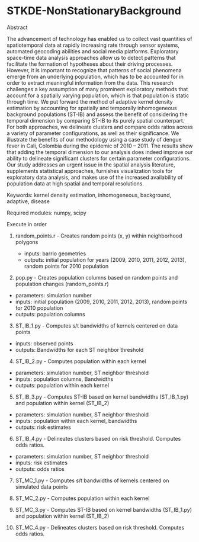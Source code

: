 # STKDE-NonStationaryBackground

Abstract

The advancement of technology has enabled us to collect vast quantities of spatiotemporal data at rapidly increasing rate through sensor systems, automated geocoding abilities and social media platforms. Exploratory space-time data analysis approaches allow us to detect patterns that facilitate the formation of hypotheses about their driving processes. However, it is important to recognize that patterns of social phenomena emerge from an underlying population, which has to be accounted for in order to extract meaningful information from the data. This research challenges a key assumption of many prominent exploratory methods that account for a spatially varying population, which is that population is static through time. We put forward the method of adaptive kernel density estimation by accounting for spatially and temporally inhomogeneous background populations (ST-IB) and assess the benefit of considering the temporal dimension by comparing ST-IB to its purely spatial counterpart. For both approaches, we delineate clusters and compare odds ratios across a variety of parameter configurations, as well as their significance. We illustrate the benefits of our methodology using a case study of dengue fever in Cali, Colombia during the epidemic of 2010 – 2011. The results show that adding the temporal dimension to our analysis does indeed improve our ability to delineate significant clusters for certain parameter configurations. Our study addresses an urgent issue in the spatial analysis literature, supplements statistical approaches, furnishes visualization tools for exploratory data analysis, and makes use of the increased availability of population data at high spatial and temporal resolutions. 

Keywords: kernel density estimation, inhomogeneous, background, adaptive, disease

Required modules: numpy, scipy

Execute in order

1. random_points.r - Creates random points (x, y) within neighborhood polygons 
   - inputs: barrio geometries 
   - outputs: initial population for years (2009, 2010, 2011, 2012, 2013), random points for 2010 population
   
2. pop.py - Creates population columns based on random points and population changes (random_points.r)
  - parameters: simulation number
  - inputs: initial population (2009, 2010, 2011, 2012, 2013), random points for 2010 population
  - outputs: population columns 

3. ST_IB_1.py - Computes s/t bandwidths of kernels centered on data points
  - inputs: observed points
  - outputs: Bandwidths for each ST neighbor threshold

4. ST_IB_2.py - Computes population within each kernel
  - parameters: simulation number, ST neighbor threshold
  - inputs: population columns, Bandwidths
  - outputs: population within each kernel

5. ST_IB_3.py - Computes ST-IB based on kernel bandwidths (ST_IB_1.py) and population within kernel (ST_IB_2)
  - parameters: simulation number, ST neighbor threshold
  - inputs: population within each kernel, bandwidths
  - outputs: risk estimates

6. ST_IB_4.py - Delineates clusters based on risk threshold. Computes odds ratios.
  - parameters: simulation number, ST neighbor threshold
  - inputs: risk estimates
  - outputs: odds ratios

7. ST_MC_1.py - Computes s/t bandwidths of kernels centered on simulated data points

8. ST_MC_2.py - Computes population within each kernel

9. ST_MC_3.py - Computes ST-IB based on kernel bandwidths (ST_IB_1.py) and population within kernel (ST_IB_2)

10. ST_MC_4.py - Delineates clusters based on risk threshold. Computes odds ratios.
